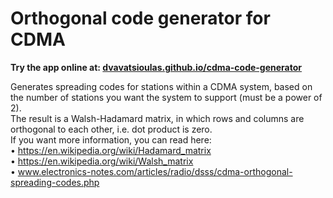 # Orthogonal code generator for CDMA  
<b> Try the app online at: <a href="https://dvavatsioulas.github.io/cdma-code-generator/">dvavatsioulas.github.io/cdma-code-generator</a> </b>

Generates spreading codes for stations within a CDMA system, based on the number of stations you want the system to support (must be a power of 2).  
The result is a Walsh-Hadamard matrix, in which rows and columns are orthogonal to each other,  i.e. dot product is zero.  
If you want more information, you can read here:  
• https://en.wikipedia.org/wiki/Hadamard_matrix  
• https://en.wikipedia.org/wiki/Walsh_matrix  
• www.electronics-notes.com/articles/radio/dsss/cdma-orthogonal-spreading-codes.php

